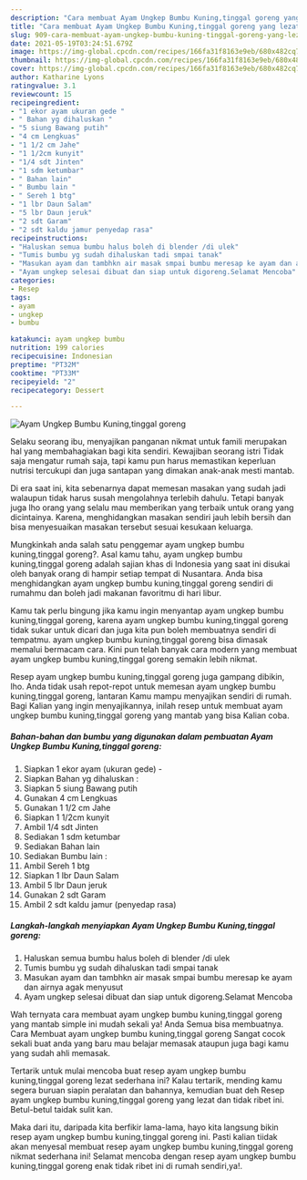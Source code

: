 ```yaml
---
description: "Cara membuat Ayam Ungkep Bumbu Kuning,tinggal goreng yang lezat Untuk Jualan"
title: "Cara membuat Ayam Ungkep Bumbu Kuning,tinggal goreng yang lezat Untuk Jualan"
slug: 909-cara-membuat-ayam-ungkep-bumbu-kuning-tinggal-goreng-yang-lezat-untuk-jualan
date: 2021-05-19T03:24:51.679Z
image: https://img-global.cpcdn.com/recipes/166fa31f8163e9eb/680x482cq70/ayam-ungkep-bumbu-kuningtinggal-goreng-foto-resep-utama.jpg
thumbnail: https://img-global.cpcdn.com/recipes/166fa31f8163e9eb/680x482cq70/ayam-ungkep-bumbu-kuningtinggal-goreng-foto-resep-utama.jpg
cover: https://img-global.cpcdn.com/recipes/166fa31f8163e9eb/680x482cq70/ayam-ungkep-bumbu-kuningtinggal-goreng-foto-resep-utama.jpg
author: Katharine Lyons
ratingvalue: 3.1
reviewcount: 15
recipeingredient:
- "1 ekor ayam ukuran gede "
- " Bahan yg dihaluskan "
- "5 siung Bawang putih"
- "4 cm Lengkuas"
- "1 1/2 cm Jahe"
- "1 1/2cm kunyit"
- "1/4 sdt Jinten"
- "1 sdm ketumbar"
- " Bahan lain"
- " Bumbu lain "
- " Sereh 1 btg"
- "1 lbr Daun Salam"
- "5 lbr Daun jeruk"
- "2 sdt Garam"
- "2 sdt kaldu jamur penyedap rasa"
recipeinstructions:
- "Haluskan semua bumbu halus boleh di blender /di ulek"
- "Tumis bumbu yg sudah dihaluskan tadi smpai tanak"
- "Masukan ayam dan tambhkn air masak smpai bumbu meresap ke ayam dan airnya agak menyusut"
- "Ayam ungkep selesai dibuat dan siap untuk digoreng.Selamat Mencoba"
categories:
- Resep
tags:
- ayam
- ungkep
- bumbu

katakunci: ayam ungkep bumbu 
nutrition: 199 calories
recipecuisine: Indonesian
preptime: "PT32M"
cooktime: "PT33M"
recipeyield: "2"
recipecategory: Dessert

---
```



![Ayam Ungkep Bumbu Kuning,tinggal goreng](https://img-global.cpcdn.com/recipes/166fa31f8163e9eb/680x482cq70/ayam-ungkep-bumbu-kuningtinggal-goreng-foto-resep-utama.jpg)

Selaku seorang ibu, menyajikan panganan nikmat untuk famili merupakan hal yang membahagiakan bagi kita sendiri. Kewajiban seorang istri Tidak saja mengatur rumah saja, tapi kamu pun harus memastikan keperluan nutrisi tercukupi dan juga santapan yang dimakan anak-anak mesti mantab.

Di era  saat ini, kita sebenarnya dapat memesan masakan yang sudah jadi walaupun tidak harus susah mengolahnya terlebih dahulu. Tetapi banyak juga lho orang yang selalu mau memberikan yang terbaik untuk orang yang dicintainya. Karena, menghidangkan masakan sendiri jauh lebih bersih dan bisa menyesuaikan masakan tersebut sesuai kesukaan keluarga. 



Mungkinkah anda salah satu penggemar ayam ungkep bumbu kuning,tinggal goreng?. Asal kamu tahu, ayam ungkep bumbu kuning,tinggal goreng adalah sajian khas di Indonesia yang saat ini disukai oleh banyak orang di hampir setiap tempat di Nusantara. Anda bisa menghidangkan ayam ungkep bumbu kuning,tinggal goreng sendiri di rumahmu dan boleh jadi makanan favoritmu di hari libur.

Kamu tak perlu bingung jika kamu ingin menyantap ayam ungkep bumbu kuning,tinggal goreng, karena ayam ungkep bumbu kuning,tinggal goreng tidak sukar untuk dicari dan juga kita pun boleh membuatnya sendiri di tempatmu. ayam ungkep bumbu kuning,tinggal goreng bisa dimasak memalui bermacam cara. Kini pun telah banyak cara modern yang membuat ayam ungkep bumbu kuning,tinggal goreng semakin lebih nikmat.

Resep ayam ungkep bumbu kuning,tinggal goreng juga gampang dibikin, lho. Anda tidak usah repot-repot untuk memesan ayam ungkep bumbu kuning,tinggal goreng, lantaran Kamu mampu menyajikan sendiri di rumah. Bagi Kalian yang ingin menyajikannya, inilah resep untuk membuat ayam ungkep bumbu kuning,tinggal goreng yang mantab yang bisa Kalian coba.

<!--inarticleads1-->

##### Bahan-bahan dan bumbu yang digunakan dalam pembuatan Ayam Ungkep Bumbu Kuning,tinggal goreng:

1. Siapkan 1 ekor ayam (ukuran gede) -
1. Siapkan  Bahan yg dihaluskan :
1. Siapkan 5 siung Bawang putih
1. Gunakan 4 cm Lengkuas
1. Gunakan 1 1/2 cm Jahe
1. Siapkan 1 1/2cm kunyit
1. Ambil 1/4 sdt Jinten
1. Sediakan 1 sdm ketumbar
1. Sediakan  Bahan lain
1. Sediakan  Bumbu lain :
1. Ambil  Sereh 1 btg
1. Siapkan 1 lbr Daun Salam
1. Ambil 5 lbr Daun jeruk
1. Gunakan 2 sdt Garam
1. Ambil 2 sdt kaldu jamur (penyedap rasa)




<!--inarticleads2-->

##### Langkah-langkah menyiapkan Ayam Ungkep Bumbu Kuning,tinggal goreng:

1. Haluskan semua bumbu halus boleh di blender /di ulek
1. Tumis bumbu yg sudah dihaluskan tadi smpai tanak
1. Masukan ayam dan tambhkn air masak smpai bumbu meresap ke ayam dan airnya agak menyusut
1. Ayam ungkep selesai dibuat dan siap untuk digoreng.Selamat Mencoba




Wah ternyata cara membuat ayam ungkep bumbu kuning,tinggal goreng yang mantab simple ini mudah sekali ya! Anda Semua bisa membuatnya. Cara Membuat ayam ungkep bumbu kuning,tinggal goreng Sangat cocok sekali buat anda yang baru mau belajar memasak ataupun juga bagi kamu yang sudah ahli memasak.

Tertarik untuk mulai mencoba buat resep ayam ungkep bumbu kuning,tinggal goreng lezat sederhana ini? Kalau tertarik, mending kamu segera buruan siapin peralatan dan bahannya, kemudian buat deh Resep ayam ungkep bumbu kuning,tinggal goreng yang lezat dan tidak ribet ini. Betul-betul taidak sulit kan. 

Maka dari itu, daripada kita berfikir lama-lama, hayo kita langsung bikin resep ayam ungkep bumbu kuning,tinggal goreng ini. Pasti kalian tiidak akan menyesal membuat resep ayam ungkep bumbu kuning,tinggal goreng nikmat sederhana ini! Selamat mencoba dengan resep ayam ungkep bumbu kuning,tinggal goreng enak tidak ribet ini di rumah sendiri,ya!.

